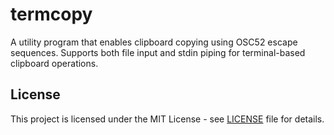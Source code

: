 # termcopy

A utility program that enables clipboard copying using OSC52 escape sequences. Supports both file input and stdin piping for terminal-based clipboard operations.

## License

This project is licensed under the MIT License - see [LICENSE](LICENSE) file for details.

